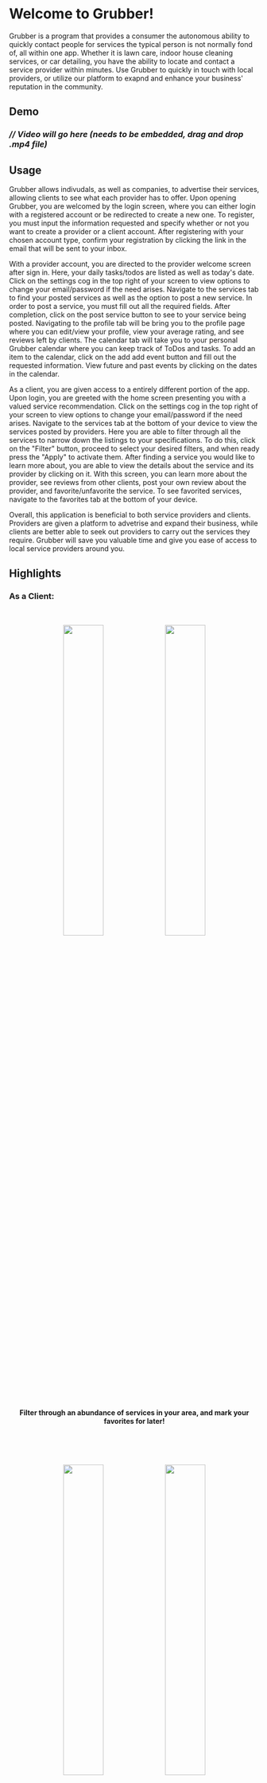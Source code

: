 # Welcome to Grubber!

Grubber is a program that provides a consumer the autonomous ability to quickly contact people for services the typical person is not normally fond of, all within one app. Whether it is lawn care, indoor house cleaning services, or car detailing, you have the ability to locate and contact a service provider within minutes.  Use Grubber to quickly in touch with local providers, or utilize our platform to exapnd and enhance your business' reputation in the community.

## Demo

### _// Video will go here (needs to be embedded, drag and drop .mp4 file)_
  
## Usage

<p>Grubber allows indivudals, as well as companies, to advertise their services, allowing clients to see what each provider has to offer. Upon opening Grubber, you are welcomed by the login screen, where you can either login with a registered account or be redirected to create a new one. To register, you must input the information requested and specify whether or not you want to create a provider or a client account. After registering with your chosen account type, confirm your registration by clicking the link in the email that will be sent to your inbox. </p>
<p>With a provider account, you are directed to the provider welcome screen after sign in.  Here, your daily tasks/todos are listed as well as today's date.  Click on the settings cog in the top right of your screen to view options to change your email/password if the need arises. Navigate to the services tab to find your posted services as well as the option to post a new service.  In order to post a service, you must fill out all the required fields.  After completion, click on the post service button to see to your service being posted. Navigating to the profile tab will be bring you to the profile page where you can edit/view your profile, view your average rating, and see reviews left by clients. The calendar tab will take you to your personal Grubber calendar where you can keep track of ToDos and tasks.  To add an item to the calendar, click on the add add event button and fill out the requested information. View future and past events by clicking on the dates in the calendar. </p>
<p>As a client, you are given access to a entirely different portion of the app.  Upon login, you are greeted with the home screen presenting you with a valued service recommendation. Click on the settings cog in the top right of your screen to view options to change your email/password if the need arises.  Navigate to the services tab at the bottom of your device to view the services posted by providers. Here you are able to filter through all the services to narrow down the listings to your specifications. To do this, click on the "Filter" button, proceed to select your desired filters, and when ready press the "Apply" to activate them.  After finding a service you would like to learn more about, you are able to view the details about the service and its provider by clicking on it.  With this screen, you can learn more about the provider, see reviews from other clients, post your own review about the provider, and favorite/unfavorite the service.  To see favorited services, navigate to the favorites tab at the bottom of your device. </p>
<p>Overall, this application is beneficial to both service providers and clients.  Providers are given a platform to advetrise and expand their business, while clients are better able to seek out providers to carry out the services they require. Grubber will save you valuable time and give you ease of access to local service providers around you.</p>

## Highlights

### As a Client:

<br>
<p align= "center">
  <img src="https://user-images.githubusercontent.com/70233387/163876061-c9423b50-8428-4681-a424-b76ac460240a.png" width="40%" height="40%">
  <img src="https://user-images.githubusercontent.com/70233387/163876192-db3deaea-a6e5-48ae-af1e-3e8335acffbf.png" width="40%" height="40%">
</p>
<p align = "center">
  <strong>Filter through an abundance of services in your area, and mark your favorites for later!</strong>
</p>
<br>
<br>
<br>

<p align= "center">
  <img src="https://user-images.githubusercontent.com/70233387/163876293-7949aeec-d642-4e5d-a42d-1ad7d24b0acd.png" width="40%" height="40%">
  <img src="https://user-images.githubusercontent.com/70233387/163876300-948a8d23-4667-4b60-8272-4bdb8310ca68.png" width="40%" height="40%">
</p>
<p align= "center">
  <strong>View provider information as well as reviews by fellow users!</strong>
</p>
<br>

### As a Provider:

<br>
<p align= "center">
  <img src="https://user-images.githubusercontent.com/70233387/163875695-6acd0d42-dde6-4e0a-bd46-a687a83b46cf.png" width="40%" height="40%">
  <img src="https://user-images.githubusercontent.com/70233387/163875756-a993b537-863e-47bc-8c14-81354063989d.png" width="40%" height="40%">
</p>
<p align= "center">
  <strong>Upload the services you and/or your company provides to be seen by all users on the app!</strong>
</p>
<br>
<br>

<p align= "center">
  <img src="https://user-images.githubusercontent.com/70233387/163874674-a1e4302f-c2f1-497b-b62f-90db8e5fb184.png" width="40%" height="40%">
  <img src="https://user-images.githubusercontent.com/70233387/163875100-1591613b-d3a9-4041-9a5d-570c0ba9b7e4.png" width="40%" height="40%">
</p>
<p align= "center">
  <strong>Utilize your own calendar to keep track of appointments, ToDos, and more!</strong>
</p>
<br>
<br>

## Authors and Contributors

Raymond Seas: [Github: rseas](https://github.com/rseas), [LinkedIn: Raymond Seas](linkedin.com/in/raymond-seas-96a4b6220)<br>
Adam Farley <br>
Petros Yiannikouros <br>
Douglas Wendel: [GitHub: dpwendel](https://github.com/dpwendel), [LinkedIn: Douglas Wendel](https://linkedin.com/in/douglaswendel3) <br>
Tyler Shatley <br>

